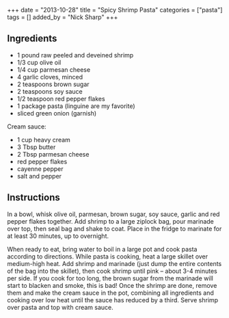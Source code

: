 +++
date = "2013-10-28"
title = "Spicy Shrimp Pasta" 
categories = ["pasta"]
tags = []
added_by = "Nick Sharp"
+++

## Ingredients

- 1 pound raw peeled and deveined shrimp
- 1/3 cup olive oil
- 1/4 cup parmesan cheese
- 4 garlic cloves, minced
- 2 teaspoons brown sugar
- 2 teaspoons soy sauce
- 1/2 teaspoon red pepper flakes
- 1 package pasta (linguine are my favorite)
- sliced green onion (garnish)

Cream sauce:

- 1 cup heavy cream
- 3 Tbsp butter
- 2 Tbsp parmesan cheese
- red pepper flakes
- cayenne pepper
- salt and pepper

## Instructions

In a bowl, whisk olive oil, parmesan, brown sugar, soy sauce, garlic and red pepper flakes together. Add shrimp to a large ziplock bag, pour marinade over top, then seal bag and shake to coat. Place in the fridge to marinate for at least 30 minutes, up to overnight.

When ready to eat, bring water to boil in a large pot and cook pasta according to directions. While pasta is cooking, heat a large skillet over medium-high heat. Add shrimp and marinade (just dump the entire contents of the bag into the skillet), then cook shrimp until pink – about 3-4 minutes per side. If you cook for too long, the brown sugar from the marinade will start to blacken and smoke, this is bad! Once the shrimp are done, remove them and make the cream sauce in the pot, combining all ingredients and cooking over low heat until the sauce has reduced by a third. Serve shrimp over pasta and top with cream sauce.